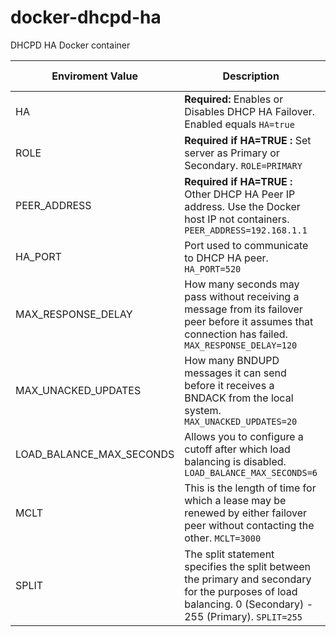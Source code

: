 # docker-dhcpd-ha
 DHCPD HA Docker container


| Enviroment Value         | Description                                                                                                                                              | Default value |
|--------------------------|----------------------------------------------------------------------------------------------------------------------------------------------------------|---------------|
| HA			           | **Required:** Enables or Disables DHCP HA Failover. Enabled equals `HA=true`                                                                             | `False`       |
| ROLE                     | **Required if HA=TRUE :** Set server as Primary or Secondary. `ROLE=PRIMARY`                                                                             | Not Set       |
| PEER_ADDRESS             | **Required if HA=TRUE :** Other DHCP HA Peer IP address. Use the Docker host IP not containers. `PEER_ADDRESS=192.168.1.1`                               | Not Set       |
| HA_PORT                  | Port used to communicate to DHCP HA peer. `HA_PORT=520`                                                                                                  | `647`         |
| MAX_RESPONSE_DELAY       | How many seconds may pass without receiving a message from its failover peer before it assumes that connection has failed. `MAX_RESPONSE_DELAY=120`      | `60`          |
| MAX_UNACKED_UPDATES      | How many BNDUPD messages it can send before it receives a BNDACK from the local system. `MAX_UNACKED_UPDATES=20`                                         | `10`          |
| LOAD_BALANCE_MAX_SECONDS | Allows you to configure a cutoff after which load balancing is disabled. `LOAD_BALANCE_MAX_SECONDS=6`                                                    | `3`           |
| MCLT                     |  This is the length of time for which a lease may be renewed by either failover peer without contacting the other. `MCLT=3000`                           | `3600`        |
| SPLIT                    | The split statement specifies the split between the primary and secondary for the purposes of load balancing. 0 (Secondary) - 255 (Primary). `SPLIT=255` | `128`         |